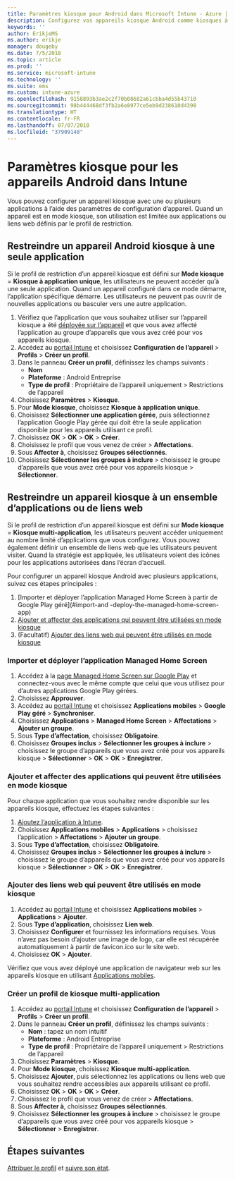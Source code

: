 ```yaml
---
title: Paramètres kiosque pour Android dans Microsoft Intune - Azure | Microsoft Docs
description: Configurez vos appareils kiosque Android comme kiosques à une ou plusieurs applications.
keywords: ''
author: ErikjeMS
ms.author: erikje
manager: dougeby
ms.date: 7/5/2018
ms.topic: article
ms.prod: ''
ms.service: microsoft-intune
ms.technology: ''
ms.suite: ems
ms.custom: intune-azure
ms.openlocfilehash: 9158893b3ae2c2f70b08682a61cbba4d55b43710
ms.sourcegitcommit: 98b444468df3fb2a6e8977ce5eb9d238610d4398
ms.translationtype: HT
ms.contentlocale: fr-FR
ms.lasthandoff: 07/07/2018
ms.locfileid: "37909148"
---
```

# <a name="kiosk-settings-for-android-devices-in-intune"></a>Paramètres kiosque pour les appareils Android dans Intune

Vous pouvez configurer un appareil kiosque avec une ou plusieurs applications à l’aide des paramètres de configuration d’appareil. Quand un appareil est en mode kiosque, son utilisation est limitée aux applications ou liens web définis par le profil de restriction. 

## <a name="restrict-an-android-kiosk-device-to-a-single-app"></a>Restreindre un appareil Android kiosque à une seule application

Si le profil de restriction d’un appareil kiosque est défini sur **Mode kiosque** = **Kiosque à application unique**, les utilisateurs ne peuvent accéder qu’à une seule application. Quand un appareil configuré dans ce mode démarre, l’application spécifique démarre. Les utilisateurs ne peuvent pas ouvrir de nouvelles applications ou basculer vers une autre application.

1. Vérifiez que l’application que vous souhaitez utiliser sur l’appareil kiosque a été [déployée sur l’appareil](apps-deploy.md) et que vous avez affecté l’application au groupe d’appareils que vous avez créé pour vos appareils kiosque.
2. Accédez au [portail Intune](https://portal.azure.com) et choisissez **Configuration de l’appareil** > **Profils** > **Créer un profil**.
3. Dans le panneau **Créer un profil**, définissez les champs suivants :
     - **Nom**
     - **Plateforme** : Android Entreprise
     - **Type de profil** : Propriétaire de l’appareil uniquement > Restrictions de l’appareil
4. Choisissez **Paramètres** > **Kiosque**.
5. Pour **Mode kiosque**, choisissez **Kiosque à application unique**.
6. Choisissez **Sélectionner une application gérée**, puis sélectionnez l’application Google Play gérée qui doit être la seule application disponible pour les appareils utilisant ce profil.
7. Choisissez **OK** > **OK** > **OK** > **Créer**.
8. Choisissez le profil que vous venez de créer > **Affectations**.
9. Sous **Affecter à**, choisissez **Groupes sélectionnés**.
10. Choisissez **Sélectionner les groupes à inclure** > choisissez le groupe d’appareils que vous avez créé pour vos appareils kiosque > **Sélectionner**.

## <a name="restrict-a-kiosk-device-to-a-set-of-apps-or-web-links"></a>Restreindre un appareil kiosque à un ensemble d’applications ou de liens web

Si le profil de restriction d’un appareil kiosque est défini sur **Mode kiosque** = **Kiosque multi-application**, les utilisateurs peuvent accéder uniquement au nombre limité d’applications que vous configurez. Vous pouvez également définir un ensemble de liens web que les utilisateurs peuvent visiter. Quand la stratégie est appliquée, les utilisateurs voient des icônes pour les applications autorisées dans l’écran d’accueil.

Pour configurer un appareil kiosque Android avec plusieurs applications, suivez ces étapes principales :

1. [Importer et déployer l’application Managed Home Screen à partir de Google Play géré](#import-and -deploy-the-managed-home-screen-app)
2. [Ajouter et affecter des applications qui peuvent être utilisées en mode kiosque](#add-and-assign-apps-that-can-be-used-in-kiosk-mode)
3. (Facultatif) [Ajouter des liens web qui peuvent être utilisés en mode kiosque](#add-web-links-that-can-be-used-in-kiosk-mode)

### <a name="import-and-deply-the-managed-home-screen-app"></a>Importer et déployer l’application Managed Home Screen

1. Accédez à la [page Managed Home Screen sur Google Play](https://play.google.com/work/apps/details?id=com.microsoft.launcher.enterprise) et connectez-vous avec le même compte que celui que vous utilisez pour d’autres applications Google Play gérées.
2. Choisissez **Approuver**.
3. Accédez au [portail Intune](https://portal.azure.com) et choisissez **Applications mobiles** > **Google Play géré** > **Synchroniser**.
4. Choisissez **Applications** > **Managed Home Screen** > **Affectations** > **Ajouter un groupe**.
5. Sous **Type d’affectation**, choisissez **Obligatoire**.
6. Choisissez **Groupes inclus** > **Sélectionner les groupes à inclure** > choisissez le groupe d’appareils que vous avez créé pour vos appareils kiosque > **Sélectionner** > **OK** > **OK** > **Enregistrer**.

### <a name="add-and-assign-apps-that-can-be-used-in-kiosk-mode"></a>Ajouter et affecter des applications qui peuvent être utilisées en mode kiosque

Pour chaque application que vous souhaitez rendre disponible sur les appareils kiosque, effectuez les étapes suivantes :

1. [Ajoutez l’application à Intune](store-apps-android.md).
2. Choisissez **Applications mobiles** > **Applications** > choisissez l’application > **Affectations** > **Ajouter un groupe**.
3. Sous **Type d’affectation**, choisissez **Obligatoire**.
4. Choisissez **Groupes inclus** > **Sélectionner les groupes à inclure** > choisissez le groupe d’appareils que vous avez créé pour vos appareils kiosque > **Sélectionner** > **OK** > **OK** > **Enregistrer**.

### <a name="add-web-links-that-can-be-used-in-kiosk-mode"></a>Ajouter des liens web qui peuvent être utilisés en mode kiosque

1. Accédez au [portail Intune](https://portal.azure.com) et choisissez **Applications mobiles** > **Applications** > **Ajouter**.
2. Sous **Type d’application**, choisissez **Lien web**.
3. Choisissez **Configurer** et fournissez les informations requises. Vous n’avez pas besoin d’ajouter une image de logo, car elle est récupérée automatiquement à partir de favicon.ico sur le site web.
4. Choisissez **OK** > **Ajouter**.

Vérifiez que vous avez déployé une application de navigateur web sur les appareils kiosque en utilisant [Applications mobiles](apps-add.md).

### <a name="create-a-multi-app-kiosk-profile"></a>Créer un profil de kiosque multi-application

1. Accédez au [portail Intune](https://portal.azure.com) et choisissez **Configuration de l’appareil** > **Profils** > **Créer un profil**.
3. Dans le panneau **Créer un profil**, définissez les champs suivants :
     - **Nom** : tapez un nom intuitif
     - **Plateforme** : Android Entreprise
     - **Type de profil** : Propriétaire de l’appareil uniquement > Restrictions de l’appareil
4. Choisissez **Paramètres** > **Kiosque**.
5. Pour **Mode kiosque**, choisissez **Kiosque multi-application**.
6. Choisissez **Ajouter**, puis sélectionnez les applications ou liens web que vous souhaitez rendre accessibles aux appareils utilisant ce profil.
7. Choisissez **OK** > **OK** > **OK** > **Créer**.
8. Choisissez le profil que vous venez de créer > **Affectations**.
9. Sous **Affecter à**, choisissez **Groupes sélectionnés**.
10. Choisissez **Sélectionner les groupes à inclure** > choisissez le groupe d’appareils que vous avez créé pour vos appareils kiosque > **Sélectionner** > **Enregistrer**.

## <a name="next-steps"></a>Étapes suivantes
[Attribuer le profil](device-profile-assign.md) et [suivre son état](device-profile-monitor.md).
